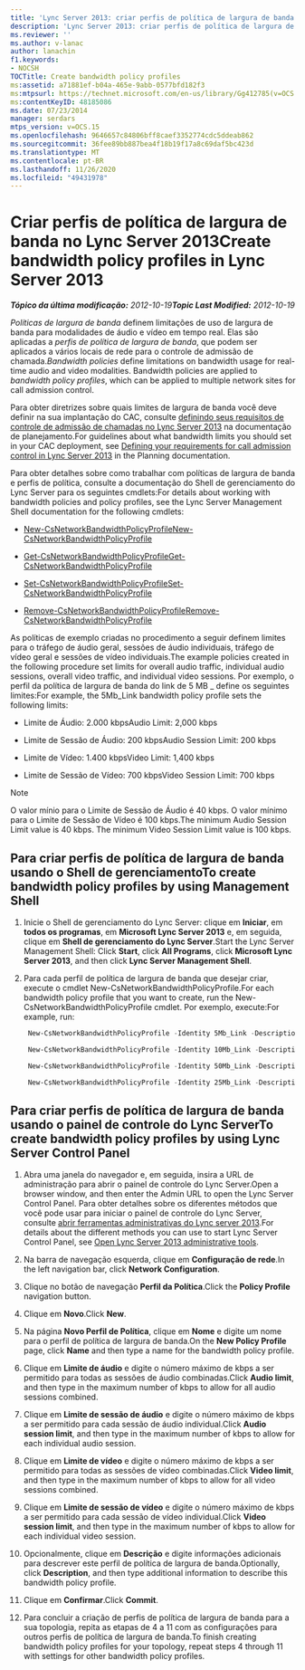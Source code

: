 ```yaml
---
title: 'Lync Server 2013: criar perfis de política de largura de banda'
description: 'Lync Server 2013: criar perfis de política de largura de banda.'
ms.reviewer: ''
ms.author: v-lanac
author: lanachin
f1.keywords:
- NOCSH
TOCTitle: Create bandwidth policy profiles
ms:assetid: a71881ef-b04a-465e-9abb-0577bfd182f3
ms:mtpsurl: https://technet.microsoft.com/en-us/library/Gg412785(v=OCS.15)
ms:contentKeyID: 48185086
ms.date: 07/23/2014
manager: serdars
mtps_version: v=OCS.15
ms.openlocfilehash: 9646657c84806bff8caef3352774cdc5ddeab862
ms.sourcegitcommit: 36fee89bb887bea4f18b19f17a8c69daf5bc423d
ms.translationtype: MT
ms.contentlocale: pt-BR
ms.lasthandoff: 11/26/2020
ms.locfileid: "49431978"
---
```

# <a name="create-bandwidth-policy-profiles-in-lync-server-2013"></a><span data-ttu-id="9782a-103">Criar perfis de política de largura de banda no Lync Server 2013</span><span class="sxs-lookup"><span data-stu-id="9782a-103">Create bandwidth policy profiles in Lync Server 2013</span></span>

<div data-xmlns="http://www.w3.org/1999/xhtml">

<div class="topic" data-xmlns="http://www.w3.org/1999/xhtml" data-msxsl="urn:schemas-microsoft-com:xslt" data-cs="https://msdn.microsoft.com/">

<div data-asp="https://msdn2.microsoft.com/asp">



</div>

<div id="mainSection">

<div id="mainBody"><span data-ttu-id="9782a-104">

<span> </span></span><span class="sxs-lookup"><span data-stu-id="9782a-104">

<span> </span></span></span>

<span data-ttu-id="9782a-105">_**Tópico da última modificação:** 2012-10-19_</span><span class="sxs-lookup"><span data-stu-id="9782a-105">_**Topic Last Modified:** 2012-10-19_</span></span>

<span data-ttu-id="9782a-p101">*Políticas de largura de banda* definem limitações de uso de largura de banda para modalidades de áudio e vídeo em tempo real. Elas são aplicadas a *perfis de política de largura de banda*, que podem ser aplicados a vários locais de rede para o controle de admissão de chamada.</span><span class="sxs-lookup"><span data-stu-id="9782a-p101">*Bandwidth policies* define limitations on bandwidth usage for real-time audio and video modalities. Bandwidth policies are applied to *bandwidth policy profiles*, which can be applied to multiple network sites for call admission control.</span></span>

<span data-ttu-id="9782a-108">Para obter diretrizes sobre quais limites de largura de banda você deve definir na sua implantação do CAC, consulte [definindo seus requisitos de controle de admissão de chamadas no Lync Server 2013](lync-server-2013-defining-your-requirements-for-call-admission-control.md) na documentação de planejamento.</span><span class="sxs-lookup"><span data-stu-id="9782a-108">For guidelines about what bandwidth limits you should set in your CAC deployment, see [Defining your requirements for call admission control in Lync Server 2013](lync-server-2013-defining-your-requirements-for-call-admission-control.md) in the Planning documentation.</span></span>

<span data-ttu-id="9782a-109">Para obter detalhes sobre como trabalhar com políticas de largura de banda e perfis de política, consulte a documentação do Shell de gerenciamento do Lync Server para os seguintes cmdlets:</span><span class="sxs-lookup"><span data-stu-id="9782a-109">For details about working with bandwidth policies and policy profiles, see the Lync Server Management Shell documentation for the following cmdlets:</span></span>

  - [<span data-ttu-id="9782a-110">New-CsNetworkBandwidthPolicyProfile</span><span class="sxs-lookup"><span data-stu-id="9782a-110">New-CsNetworkBandwidthPolicyProfile</span></span>](https://docs.microsoft.com/powershell/module/skype/New-CsNetworkBandwidthPolicyProfile)

  - [<span data-ttu-id="9782a-111">Get-CsNetworkBandwidthPolicyProfile</span><span class="sxs-lookup"><span data-stu-id="9782a-111">Get-CsNetworkBandwidthPolicyProfile</span></span>](https://docs.microsoft.com/powershell/module/skype/Get-CsNetworkBandwidthPolicyProfile)

  - [<span data-ttu-id="9782a-112">Set-CsNetworkBandwidthPolicyProfile</span><span class="sxs-lookup"><span data-stu-id="9782a-112">Set-CsNetworkBandwidthPolicyProfile</span></span>](https://docs.microsoft.com/powershell/module/skype/Set-CsNetworkBandwidthPolicyProfile)

  - [<span data-ttu-id="9782a-113">Remove-CsNetworkBandwidthPolicyProfile</span><span class="sxs-lookup"><span data-stu-id="9782a-113">Remove-CsNetworkBandwidthPolicyProfile</span></span>](https://docs.microsoft.com/powershell/module/skype/Remove-CsNetworkBandwidthPolicyProfile)

<span data-ttu-id="9782a-114">As políticas de exemplo criadas no procedimento a seguir definem limites para o tráfego de áudio geral, sessões de áudio individuais, tráfego de vídeo geral e sessões de vídeo individuais.</span><span class="sxs-lookup"><span data-stu-id="9782a-114">The example policies created in the following procedure set limits for overall audio traffic, individual audio sessions, overall video traffic, and individual video sessions.</span></span> <span data-ttu-id="9782a-115">Por exemplo, o perfil da política de largura de banda do link de 5 MB \_ define os seguintes limites:</span><span class="sxs-lookup"><span data-stu-id="9782a-115">For example, the 5Mb\_Link bandwidth policy profile sets the following limits:</span></span>

  - <span data-ttu-id="9782a-116">Limite de Áudio: 2.000 kbps</span><span class="sxs-lookup"><span data-stu-id="9782a-116">Audio Limit: 2,000 kbps</span></span>

  - <span data-ttu-id="9782a-117">Limite de Sessão de Áudio: 200 kbps</span><span class="sxs-lookup"><span data-stu-id="9782a-117">Audio Session Limit: 200 kbps</span></span>

  - <span data-ttu-id="9782a-118">Limite de Vídeo: 1.400 kbps</span><span class="sxs-lookup"><span data-stu-id="9782a-118">Video Limit: 1,400 kbps</span></span>

  - <span data-ttu-id="9782a-119">Limite de Sessão de Vídeo: 700 kbps</span><span class="sxs-lookup"><span data-stu-id="9782a-119">Video Session Limit: 700 kbps</span></span>

<div class=" ">


> [!NOTE]  
> <span data-ttu-id="9782a-p103">O valor mínio para o Limite de Sessão de Áudio é 40 kbps. O valor mínimo para o Limite de Sessão de Vídeo é 100 kbps.</span><span class="sxs-lookup"><span data-stu-id="9782a-p103">The minimum Audio Session Limit value is 40 kbps. The minimum Video Session Limit value is 100 kbps.</span></span>



</div>

<div>

## <a name="to-create-bandwidth-policy-profiles-by-using-management-shell"></a><span data-ttu-id="9782a-122">Para criar perfis de política de largura de banda usando o Shell de gerenciamento</span><span class="sxs-lookup"><span data-stu-id="9782a-122">To create bandwidth policy profiles by using Management Shell</span></span>

1.  <span data-ttu-id="9782a-123">Inicie o Shell de gerenciamento do Lync Server: clique em **Iniciar**, em **todos os programas**, em **Microsoft Lync Server 2013** e, em seguida, clique em **Shell de gerenciamento do Lync Server**.</span><span class="sxs-lookup"><span data-stu-id="9782a-123">Start the Lync Server Management Shell: Click **Start**, click **All Programs**, click **Microsoft Lync Server 2013**, and then click **Lync Server Management Shell**.</span></span>

2.  <span data-ttu-id="9782a-124">Para cada perfil de política de largura de banda que desejar criar, execute o cmdlet New-CsNetworkBandwidthPolicyProfile.</span><span class="sxs-lookup"><span data-stu-id="9782a-124">For each bandwidth policy profile that you want to create, run the New-CsNetworkBandwidthPolicyProfile cmdlet.</span></span> <span data-ttu-id="9782a-125">Por exemplo, execute:</span><span class="sxs-lookup"><span data-stu-id="9782a-125">For example, run:</span></span>
    
       ```powershell
        New-CsNetworkBandwidthPolicyProfile -Identity 5Mb_Link -Description "BW profile for 5Mb links" -AudioBWLimit 2000 -AudioBWSessionLimit 200 -VideoBWLimit 1400  -VideoBWSessionLimit 700
       ```
    
       ```powershell
        New-CsNetworkBandwidthPolicyProfile -Identity 10Mb_Link -Description "BW profile for 10Mb links" -AudioBWLimit 4000 -AudioBWSessionLimit 200 -VideoBWLimit 2800 -VideoBWSessionLimit 700
       ```
    
       ```powershell
        New-CsNetworkBandwidthPolicyProfile -Identity 50Mb_Link -Description "BW profile for 50Mb links" -AudioBWLimit 20000 -AudioBWSessionLimit 200 -VideoBWLimit 14000 -VideoBWSessionLimit 700
       ```
    
       ```powershell
        New-CsNetworkBandwidthPolicyProfile -Identity 25Mb_Link -Description "BW profile for 25Mb links" -AudioBWLimit 10000 -AudioBWSessionLimit 200 -VideoBWLimit 7000 -VideoBWSessionLimit 700
       ```

</div>

<div>

## <a name="to-create-bandwidth-policy-profiles-by-using-lync-server-control-panel"></a><span data-ttu-id="9782a-126">Para criar perfis de política de largura de banda usando o painel de controle do Lync Server</span><span class="sxs-lookup"><span data-stu-id="9782a-126">To create bandwidth policy profiles by using Lync Server Control Panel</span></span>

1.  <span data-ttu-id="9782a-127">Abra uma janela do navegador e, em seguida, insira a URL de administração para abrir o painel de controle do Lync Server.</span><span class="sxs-lookup"><span data-stu-id="9782a-127">Open a browser window, and then enter the Admin URL to open the Lync Server Control Panel.</span></span> <span data-ttu-id="9782a-128">Para obter detalhes sobre os diferentes métodos que você pode usar para iniciar o painel de controle do Lync Server, consulte [abrir ferramentas administrativas do Lync server 2013](lync-server-2013-open-lync-server-administrative-tools.md).</span><span class="sxs-lookup"><span data-stu-id="9782a-128">For details about the different methods you can use to start Lync Server Control Panel, see [Open Lync Server 2013 administrative tools](lync-server-2013-open-lync-server-administrative-tools.md).</span></span>

2.  <span data-ttu-id="9782a-129">Na barra de navegação esquerda, clique em **Configuração de rede**.</span><span class="sxs-lookup"><span data-stu-id="9782a-129">In the left navigation bar, click **Network Configuration**.</span></span>

3.  <span data-ttu-id="9782a-130">Clique no botão de navegação **Perfil da Política**.</span><span class="sxs-lookup"><span data-stu-id="9782a-130">Click the **Policy Profile** navigation button.</span></span>

4.  <span data-ttu-id="9782a-131">Clique em **Novo**.</span><span class="sxs-lookup"><span data-stu-id="9782a-131">Click **New**.</span></span>

5.  <span data-ttu-id="9782a-132">Na página **Novo Perfil de Política**, clique em **Nome** e digite um nome para o perfil de política de largura de banda.</span><span class="sxs-lookup"><span data-stu-id="9782a-132">On the **New Policy Profile** page, click **Name** and then type a name for the bandwidth policy profile.</span></span>

6.  <span data-ttu-id="9782a-133">Clique em **Limite de áudio** e digite o número máximo de kbps a ser permitido para todas as sessões de áudio combinadas.</span><span class="sxs-lookup"><span data-stu-id="9782a-133">Click **Audio limit**, and then type in the maximum number of kbps to allow for all audio sessions combined.</span></span>

7.  <span data-ttu-id="9782a-134">Clique em **Limite de sessão de áudio** e digite o número máximo de kbps a ser permitido para cada sessão de áudio individual.</span><span class="sxs-lookup"><span data-stu-id="9782a-134">Click **Audio session limit**, and then type in the maximum number of kbps to allow for each individual audio session.</span></span>

8.  <span data-ttu-id="9782a-135">Clique em **Limite de vídeo** e digite o número máximo de kbps a ser permitido para todas as sessões de vídeo combinadas.</span><span class="sxs-lookup"><span data-stu-id="9782a-135">Click **Video limit**, and then type in the maximum number of kbps to allow for all video sessions combined.</span></span>

9.  <span data-ttu-id="9782a-136">Clique em **Limite de sessão de vídeo** e digite o número máximo de kbps a ser permitido para cada sessão de vídeo individual.</span><span class="sxs-lookup"><span data-stu-id="9782a-136">Click **Video session limit**, and then type in the maximum number of kbps to allow for each individual video session.</span></span>

10. <span data-ttu-id="9782a-137">Opcionalmente, clique em **Descrição** e digite informações adicionais para descrever este perfil de política de largura de banda.</span><span class="sxs-lookup"><span data-stu-id="9782a-137">Optionally, click **Description**, and then type additional information to describe this bandwidth policy profile.</span></span>

11. <span data-ttu-id="9782a-138">Clique em **Confirmar**.</span><span class="sxs-lookup"><span data-stu-id="9782a-138">Click **Commit**.</span></span>

12. <span data-ttu-id="9782a-139">Para concluir a criação de perfis de política de largura de banda para a sua topologia, repita as etapas de 4 a 11 com as configurações para outros perfis de política de largura de banda.</span><span class="sxs-lookup"><span data-stu-id="9782a-139">To finish creating bandwidth policy profiles for your topology, repeat steps 4 through 11 with settings for other bandwidth policy profiles.</span></span>

<span data-ttu-id="9782a-140"></div>

</div>

<span> </span>

</div>

</div>

</span><span class="sxs-lookup"><span data-stu-id="9782a-140"></div>

</div>

<span> </span>

</div>

</div>

</span></span></div>

